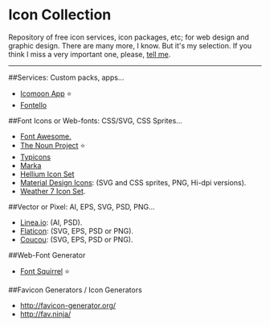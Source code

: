 Icon Collection
===============

Repository of free icon services, icon packages, etc; for web design and graphic design. There are many more, I know. But it's my selection. If you think I miss a very important one, please, [tell me](bravo@graficos.net).
- - -

##Services: Custom packs, apps...

* [Icomoon App](https://icomoon.io/) :star:
* [Fontello](http://fontello.com/)

##Font Icons or Web-fonts: CSS/SVG, CSS Sprites...

* [Font Awesome.](http://fontawesome.io/icons/)
* [The Noun Project](http://thenounproject.com/) :star:
* [Typicons](http://typicons.com/)
* [Marka](http://fian.my.id/marka/icons.html)
* [Hellium Icon Set](http://tympanus.net/codrops/2014/10/10/freebie-helium-icon-set/)
* [Material Design Icons](https://github.com/google/material-design-icons/releases/tag/1.0.0): (SVG and CSS sprites, PNG, Hi-dpi versions).
* [Weather 7 Icon Set](http://www.pixeden.com/icon-fonts/weather-7-icon-font-set).

##Vector or Pixel: AI, EPS, SVG, PSD, PNG...

* [Linea.io](http://linea.io/): (AI, PSD).
* [Flaticon](http://www.flaticon.com/): (SVG, EPS, PSD or PNG).
* [Coucou](http://www.coucouicons.com/): (SVG, EPS, PSD or PNG).

##Web-Font Generator

* [Font Squirrel](http://www.fontsquirrel.com/tools/webfont-generator) :star:

##Favicon Generators / Icon Generators

* http://favicon-generator.org/
* http://fav.ninja/

